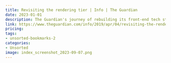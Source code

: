 ```yaml
---
title: Revisiting the rendering tier | Info | The Guardian
date: 2023-01-01
description: The Guardian's journey of rebuilding its front-end tech stack and an exploration of the rendering tier.
link: https://www.theguardian.com/info/2019/apr/04/revisiting-the-rendering-tier
pricing: 
tags: 
- unsorted-bookmarks-2 
categories: 
- Unsorted 
image: index_screenshot_2023-09-07.png
---
```

